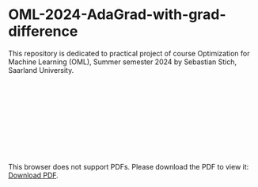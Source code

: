 # OML-2024-AdaGrad-with-grad-difference
This repository is dedicated to practical project of course Optimization for Machine Learning (OML), Summer semester 2024 by  Sebastian Stich, Saarland University. 

<object data="https://github.com/akansh12/OML-2024-AdaGrad-with-grad-difference/blob/main/poster/OML_project.pdf" type="application/pdf" width="700px" height="700px">
    <embed src="https://github.com/akansh12/OML-2024-AdaGrad-with-grad-difference/blob/main/poster/OML_project.pdf">
        <p>This browser does not support PDFs. Please download the PDF to view it: <a href="https://github.com/akansh12/OML-2024-AdaGrad-with-grad-difference/blob/main/poster/OML_project.pdf">Download PDF</a>.</p>
    </embed>
</object>
